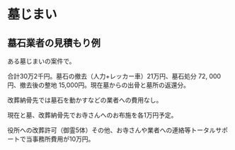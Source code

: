 # 墓じまい

## 墓石業者の見積もり例

ある墓じまいの案件で。

合計30万2千円。墓石の撤去（人力+レッカー車）21万円、墓石処分 72,
000円、撤去後の整地 15,000円。現在墓からの出骨と墓所の返還分。

改葬納骨先では墓石を動かすなどの業者への費用なし。

現在と墓、改葬納骨先でお寺さんへのお布施を各1万円予定。

役所への改葬許可（御霊5体）その他、お寺さんや業者への連絡等トータルサポートで当事務所費用が10万円。